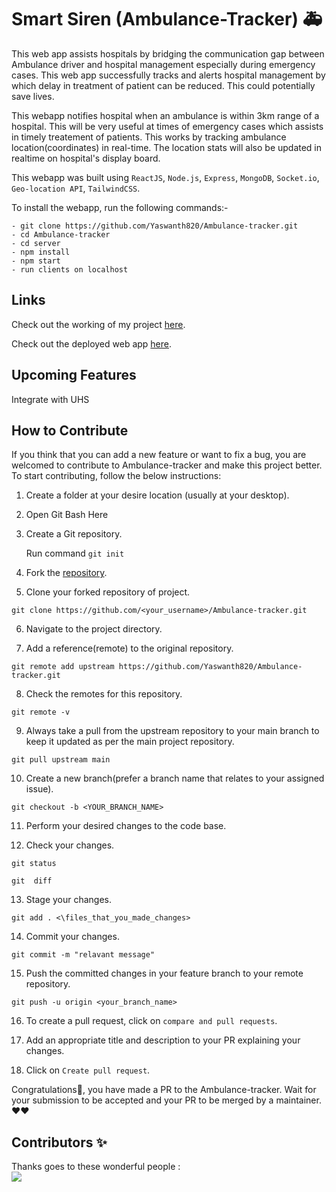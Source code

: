 # Smart Siren (Ambulance-Tracker) 🚑

This web app assists hospitals by bridging the communication gap between Ambulance driver and hospital management especially during emergency cases. This web app successfully tracks and alerts hospital management by which delay in treatment of patient can be reduced. This could potentially save lives.

This webapp notifies hospital when an ambulance is within 3km range of a hospital. This will be very useful at times of emergency cases which assists in timely treatement of patients. This works by tracking ambulance location(coordinates) in real-time. The location stats will also be updated in realtime on hospital's display board.

This webapp was built using `ReactJS`, `Node.js`, `Express`, `MongoDB`, `Socket.io`, `Geo-location API`, `TailwindCSS`.

To install the webapp, run the following commands:-

    - git clone https://github.com/Yaswanth820/Ambulance-tracker.git
    - cd Ambulance-tracker
    - cd server
    - npm install
    - npm start
    - run clients on localhost


## Links
Check out the working of my project [here](https://youtu.be/KkqGRHMl9Sk).

Check out the deployed web app [here](https://react-amb-driver.herokuapp.com/ ).

## Upcoming Features
Integrate with UHS

## How to Contribute

If you think that you can add a new feature or want to fix a bug, you are welcomed to contribute to Ambulance-tracker and make this project better. To start contributing, follow the below instructions:

1. Create a folder at your desire location (usually at your desktop).

2. Open Git Bash Here

3. Create a Git repository.

   Run command `git init`

4. Fork the [repository](https://github.com/Yaswanth820/Ambulance-tracker.git).

5. Clone your forked repository of project.

```git clone
git clone https://github.com/<your_username>/Ambulance-tracker.git 
```

6. Navigate to the project directory.

7. Add a reference(remote) to the original repository.

```
git remote add upstream https://github.com/Yaswanth820/Ambulance-tracker.git
```

8. Check the remotes for this repository.

```
git remote -v
```

9. Always take a pull from the upstream repository to your main branch to keep it updated as per the main project repository.

```
git pull upstream main
```

10. Create a new branch(prefer a branch name that relates to your assigned issue).

```
git checkout -b <YOUR_BRANCH_NAME>
```

11. Perform your desired changes to the code base.

12. Check your changes.

```
git status
```

```
git  diff
```

13. Stage your changes.

```
git add . <\files_that_you_made_changes>
```

14. Commit your changes.

```
git commit -m "relavant message"
```

15. Push the committed changes in your feature branch to your remote repository.

```
git push -u origin <your_branch_name>
```

16. To create a pull request, click on `compare and pull requests`.

17. Add an appropriate title and description to your PR explaining your changes.

18. Click on `Create pull request`.

Congratulations🎉, you have made a PR to the Ambulance-tracker.
Wait for your submission to be accepted and your PR to be merged by a maintainer.
❤❤
## Contributors ✨

Thanks goes to these wonderful people : <br/>
<a href="https://github.com/Yaswanth820/Ambulance-tracker/graphs/contributors">
  <img src="https://contrib.rocks/image?repo=Yaswanth820/Ambulance-tracker" />
</a>

<!-- Made with [contrib.rocks](https://contrib.rocks). -->

